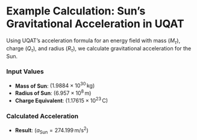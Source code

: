 # Example Calculation: Sun’s Gravitational Acceleration in UQAT

Using UQAT’s acceleration formula for an energy field with mass $( M_{\tau} )$, charge $( Q_{\tau} )$, and radius $( R_{\tau} )$, we calculate gravitational acceleration for the Sun.

### Input Values
- **Mass of Sun**: $( 1.9884 \times 10^{30} \, \text{kg} )$
- **Radius of Sun**: $( 6.957 \times 10^8 \, \text{m} )$
- **Charge Equivalent**: $( 1.17615 \times 10^{23} \, \text{C} )$

### Calculated Acceleration
- **Result**: $( a_{\text{Sun}} = 274.199 \, \text{m/s}^2 )$